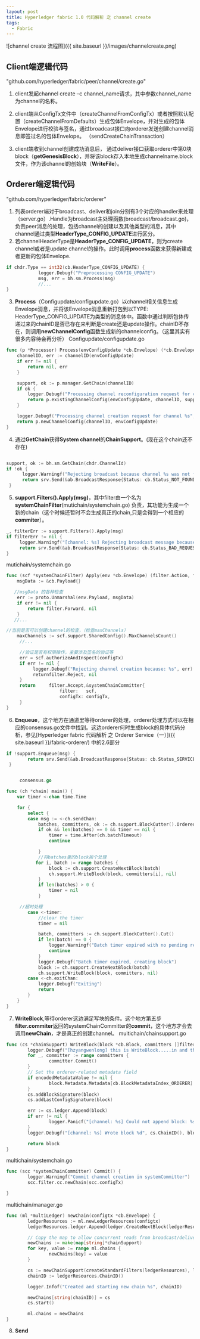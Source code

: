 ```yaml
---
layout: post
title: Hyperledger fabric 1.0 代码解析 之 channel create
tags:
  - Fabric
---
```

![channel create 流程图]({{ site.baseurl }}/images/channelcreate.png)

## Client端逻辑代码     
"github.com/hyperledger/fabric/peer/channel/create.go"

1. client发起channel create –c channel_name请求，其中参数channel_name为channel的名称。

2. client端从ConfigTx文件中（createChannelFromConfigTx）或者按照默认配置（createChannelFromDefaults）生成包体Envelope，并对生成的包体Envelope进行校验与签名，通过broadcast接口向orderer发送创建channel消息即签过名的包体Envelope。 （sendCreateChainTransaction）

3.  client端收到channel创建成功消息后， 通过deliver接口获取orderer中第0块block（**getGenesisBlock**），并将该block存入本地生成channelname.block文件，作为该channel的创始块（**WriteFile**）。

## Orderer端逻辑代码   
"github.com/hyperledger/fabric/orderer"
     
1. 列表orderer端对于broadcast、deliver和join分别有3个对应的handler来处理（server.go）.Handle为broadcast主处理函数(broadcast/broadcast.go)，负责peer消息的处理，包括channel的创建以及其他类型的消息，其中channel通过类型**HeaderType_CONFIG_UPDATE**进行区分。
2. 若channelHeaderType是**HeaderType_CONFIG_UPDATE**，则为create channel或者是update channel的操作。此时调用**process**函数来获得新建或者更新的包体Envelope.

```go
if chdr.Type == int32(cb.HeaderType_CONFIG_UPDATE) {
            logger.Debugf("Preprocessing CONFIG_UPDATE")
            msg, err = bh.sm.Process(msg)
            //...
}
```
3. **Process**（Configupdate/configupdate.go）以channel相关信息生成Envelope消息，并将该Envelope消息重新打包到以TYPE: HeaderType_CONFIG_UPDATE为类型的消息体中。函数中通过判断包体传递过来的chainID是否已存在来判断是create还是update操作。chainID不存在，则调用**newChannelConfig**函数生成新的channelconfig。（这里其实有很多内容待会再分析）
Configupdate/configupdate.go

```go
func (p *Processor) Process(envConfigUpdate *cb.Envelope) (*cb.Envelope, error) {
    channelID, err := channelID(envConfigUpdate)
    if err != nil {
        return nil, err
    }

    support, ok := p.manager.GetChain(channelID)
    if ok {
        logger.Debugf("Processing channel reconfiguration request for channel %s", channelID)
        return p.existingChannelConfig(envConfigUpdate, channelID, support)
    }

    logger.Debugf("Processing channel creation request for channel %s", channelID)
    return p.newChannelConfig(channelID, envConfigUpdate)
}
```
4. 通过**GetChain**获得**System channel**的**ChainSupport**。(现在这个chain还不存在)

```go

support, ok := bh.sm.GetChain(chdr.ChannelId)
if !ok {
      logger.Warningf("Rejecting broadcast because channel %s was not found", chdr.ChannelId)
      return srv.Send(&ab.BroadcastResponse{Status: cb.Status_NOT_FOUND})
 }
```
5. **support.Filters().Apply(msg)**，其中filter由一个名为**systemChainFilter**(mutichain/systemchain.go) 负责，其功能为生成一个新的chain（这个时候还暂时不会生成真正的chain,只是会得到一个相应的**commiter**）。

```go
_, filterErr := support.Filters().Apply(msg)
if filterErr != nil {
     logger.Warningf("[channel: %s] Rejecting broadcast message because of filter error: %s", chdr.ChannelId, filterErr)
     return srv.Send(&ab.BroadcastResponse{Status: cb.Status_BAD_REQUEST})
}
```

 mutichain/systemchain.go
 
```go
func (scf *systemChainFilter) Apply(env *cb.Envelope) (filter.Action, filter.Committer) {
    msgData := &cb.Payload{}

   //msgData 的各种检查
    err := proto.Unmarshal(env.Payload, msgData)
    if err != nil {
        return filter.Forward, nil
    }
   //...

//当前是否可以创建channel的检查，（检查maxChannels）
    maxChannels := scf.support.SharedConfig().MaxChannelsCount()
     //...

     //验证是否有权限操作，主要涉及签名的验证等
     err = scf.authorizeAndInspect(configTx)
     if err != nil {
          logger.Debugf("Rejecting channel creation because: %s", err)
          returnfilter.Reject, nil
     }
     return     filter.Accept,&systemChainCommitter{
                    filter:   scf,
                    configTx: configTx,
     }
}
```
 6. **Enqueue**，这个地方在通道里等待orderer的处理，orderer处理方式可以在相应的consensus.go文件中找到。这边orderer何时生成block的具体代码分析，参见[Hyperledger fabric 代码解析 之 Orderer Service（一）]({{ site.baseurl }}/fabric-orderer/)  中的2.6部分
 
```go
if !support.Enqueue(msg) {
        return srv.Send(&ab.BroadcastResponse{Status: cb.Status_SERVICE_UNAVAILABLE})
 }


     consensus.go

func (ch *chain) main() {
    var timer <-chan time.Time

    for {
        select {
        case msg := <-ch.sendChan:
            batches, committers, ok := ch.support.BlockCutter().Ordered(msg)
            if ok && len(batches) == 0 && timer == nil {
                timer = time.After(ch.batchTimeout)
                continue

            }
            //将batches里的block挨个处理
           for i, batch := range batches {
                block := ch.support.CreateNextBlock(batch)
                ch.support.WriteBlock(block, committers[i], nil)
            }
            if len(batches) > 0 {
                timer = nil
            }

     //超时处理
        case <-timer:
            //clear the timer
            timer = nil

            batch, committers := ch.support.BlockCutter().Cut()
            if len(batch) == 0 {
                logger.Warningf("Batch timer expired with no pending requests, this might indicate a bug")
                continue
            }
            logger.Debugf("Batch timer expired, creating block")
            block := ch.support.CreateNextBlock(batch)
            ch.support.WriteBlock(block, committers, nil)
        case <-ch.exitChan:
            logger.Debugf("Exiting")
            return
        }
    }
}
```
7. **WriteBlock**,等待orderer这边满足写块的条件。这个地方第五步**filter.commiter**返回的systemChainCommitter的**commit**，这个地方才会去调用**newChain**，才是真正的创建channel。
muitichain/chainsupport.go

```go
func (cs *chainSupport) WriteBlock(block *cb.Block, committers []filter.Committer, encodedMetadataValue []byte) *cb.Block {
        logger.Debugf("[hzyangwenlong] this is WriteBlock.....in and the commiters is %v", committers)
        for _, committer := range committers {
                committer.Commit()
        }
        // Set the orderer-related metadata field
        if encodedMetadataValue != nil {
                block.Metadata.Metadata[cb.BlockMetadataIndex_ORDERER] = utils.MarshalOrPanic(&cb.Metadata{Value: encodedMetadataValue})
        }
        cs.addBlockSignature(block)
        cs.addLastConfigSignature(block)

        err := cs.ledger.Append(block)
        if err != nil {
                logger.Panicf("[channel: %s] Could not append block: %s", cs.ChainID(), err)
        }
        logger.Debugf("[channel: %s] Wrote block %d", cs.ChainID(), block.GetHeader().Number)

        return block
}
```

multichain/systemchain.go
```go
func (scc *systemChainCommitter) Commit() {
        logger.Warningf("Commit channel creation in systemCommitter")
        scc.filter.cc.newChain(scc.configTx)

}
```

multichain/manager.go
```go
func (ml *multiLedger) newChain(configtx *cb.Envelope) {
        ledgerResources := ml.newLedgerResources(configtx)
        ledgerResources.ledger.Append(ledger.CreateNextBlock(ledgerResources.ledger, []*cb.Envelope{configtx}))

        // Copy the map to allow concurrent reads from broadcast/deliver while the new chainSupport is
        newChains := make(map[string]*chainSupport)
        for key, value := range ml.chains {
                newChains[key] = value
        }

        cs := newChainSupport(createStandardFilters(ledgerResources), ledgerResources, ml.consenters, ml.signer)
        chainID := ledgerResources.ChainID()

        logger.Infof("Created and starting new chain %s", chainID)

        newChains[string(chainID)] = cs
        cs.start()

        ml.chains = newChains
}
```
8. **Send**
